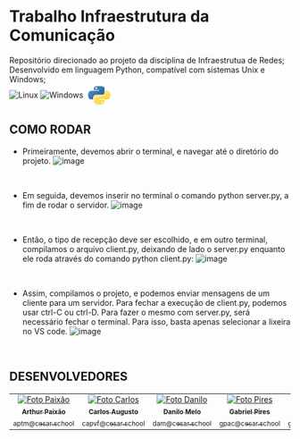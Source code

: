 # Trabalho Infraestrutura da Comunicação
Repositório direcionado ao projeto da disciplina de Infraestrutua de Redes;<br>
Desenvolvido em linguagem Python, compatível com sistemas Unix e Windows;<br>
<img align="center" alt="Linux" height="40" width="50" src="https://cdn.jsdelivr.net/gh/devicons/devicon/icons/linux/linux-original.svg">
<img align="center" alt="Windows" height="40" width="50" src="https://cdn.jsdelivr.net/gh/devicons/devicon/icons/windows8/windows8-original.svg">
<img align="center" alt="Python" height="40" width="50" src="https://raw.githubusercontent.com/devicons/devicon/master/icons/python/python-original.svg">

## COMO RODAR
- Primeiramente, devemos abrir o terminal, e navegar até o diretório do projeto.
![image](https://github.com/grossiter04/Trabalho-infraestrutura-da-comunicacao/assets/117591564/aaadfb78-70eb-46c6-b3cb-94b99139fafa)
<br/>

- Em seguida, devemos inserir no terminal o comando python server.py, a fim de rodar o servidor.
![image](https://github.com/grossiter04/Trabalho-infraestrutura-da-comunicacao/assets/117591564/2b114300-b9c4-47b8-adaf-4fbabd88389e)

<br/>


- Então, o tipo de recepção deve ser escolhido, e em outro terminal, compilamos o arquivo client.py, deixando de lado o server.py enquanto ele roda através do comando python client.py:
![image](https://github.com/grossiter04/Trabalho-infraestrutura-da-comunicacao/assets/117591564/614e1a7f-a167-4edf-b432-c04fad195029)
<br/>

- Assim, compilamos o projeto, e podemos enviar mensagens de um cliente para um servidor. Para fechar a execução de client.py, podemos usar ctrl-C ou ctrl-D. Para fazer o mesmo com server.py, será necessário fechar o terminal. Para isso, basta apenas selecionar a lixeira no VS code. ![image](https://github.com/grossiter04/Trabalho-infraestrutura-da-comunicacao/assets/117591564/ef2e5330-3d81-4547-9e59-e72b3ac49db3)
<br/>


## DESENVOLVEDORES
<table>
  <tr>
    <td align="center">
      <a href="https://github.com/paixaoao">
        <img src="https://avatars.githubusercontent.com/u/126728380?v=4" width="100px;" alt="Foto Paixão"/><br>
        <sub>
          <b>Arthur Paixão</b>
        </sub>
        <br>
        <sub>
          aptm@cesar.school
        </sub>
      </a>
    </td>
    <td align="center">
      <a href="https://github.com/CarlosAugustoP">
        <img src="https://avatars.githubusercontent.com/u/117591564?v=4" width="100px;" alt="Foto Carlos"/><br>
        <sub>
          <b>Carlos Augusto</b>
        </sub>
        <br>
        <sub>
          capvf@cesar.school
        </sub>
      </a>
    </td>
    <td align="center">
      <a href="https://github.com/dan-albuquerque">
        <img src="https://avatars.githubusercontent.com/u/114592376?v=4" width="100px;" alt="Foto Danilo"/><br>
        <sub>
          <b>Danilo Melo</b>
        </sub>
        <br>
        <sub>
          dam@cesar.school
        </sub>
      </a>
    </td>
    <td align="center">
      <a href="https://github.com/gabrielpires-1">
        <img src="https://avatars.githubusercontent.com/u/111147078?v=4" width="100px;" alt="Foto Pires"/><br>
        <sub>
          <b>Gabriel Pires</b>
        </sub>
        <br>
        <sub>
          gpac@cesar.school
        </sub>
      </a>
    </td>
    <td align="center">
      <a href="https://github.com/grossiter04">
        <img src="https://avatars.githubusercontent.com/u/116268469?v=4" width="100px;" alt="Foto Pires"/><br>
        <sub>
          <b>Gabriel Rossiter</b>
        </sub>
        <br>
        <sub>
          gsr@cesar.school
        </sub>
      </a>
    </td>
    <td align="center">
      <a href="https://github.com/paulo-campos-57">
        <img src="https://avatars.githubusercontent.com/u/77108503?v=4" width="100px;" alt="Foto Megas"/><br>
        <sub>
          <b>Paulo Campos</b>
        </sub>
        <br>
        <sub>
          pmc3@cesar.school
        </sub>
      </a>
    </td>
  </tr>
</table>

